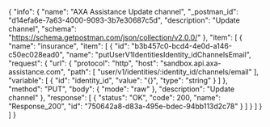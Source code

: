 {
  "info": {
    "name": "AXA Assistance Update channel",
    "_postman_id": "d14efa6e-7a63-4000-9093-3b7e30687c5d",
    "description": "Update channel",
    "schema": "https://schema.getpostman.com/json/collection/v2.0.0/"
  },
  "item": [
    {
      "name": "insurance",
      "item": [
        {
          "id": "b3b457c0-bcd4-4e0d-a146-c50ec028ead0",
          "name": "putUserV1IdentitiesIdentity_idChannelsEmail",
          "request": {
            "url": {
              "protocol": "http",
              "host": "sandbox.api.axa-assistance.com",
              "path": [
                "user/v1/identities/:identity_id/channels/email"
              ],
              "variable": [
                {
                  "id": "identity_id",
                  "value": "{}",
                  "type": "string"
                }
              ]
            },
            "method": "PUT",
            "body": {
              "mode": "raw"
            },
            "description": "Update channel"
          },
          "response": [
            {
              "status": "OK",
              "code": 200,
              "name": "Response_200",
              "id": "750642a8-d83a-495e-bdec-94bb113d2c78"
            }
          ]
        }
      ]
    }
  ]
}